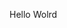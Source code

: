 Hello Wolrd



















































































































































































































































































































































































































































































































































































































































































































































































































































































































































































































































































































































































































































































































































































































































































































































































































































































































































































































































































































































































































































































































































































































































































































































































































































































































































































































































































































































































































































































































































































































































































































































































































































































































































































































































































































































































































































































































































































































































































































































































































































































































































































































































































































































































































































